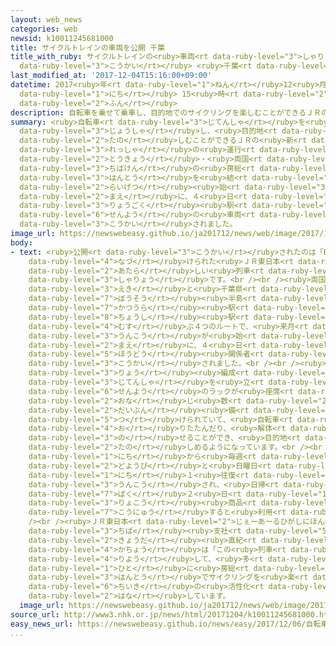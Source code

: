 ```yaml
---
layout: web_news
categories: web
newsid: k10011245681000
title: サイクルトレインの車両を公開 千葉
title_with_ruby: サイクルトレインの<ruby>車両<rt data-ruby-level="3">しゃりょう</rt></ruby>を<ruby>公開<rt
  data-ruby-level="3">こうかい</rt></ruby> <ruby>千葉<rt data-ruby-level="3">ちば</rt></ruby>
last_modified_at: '2017-12-04T15:16:00+09:00'
datetime: 2017<ruby>年<rt data-ruby-level="1">ねん</rt></ruby>12<ruby>月<rt data-ruby-level="1">がつ</rt></ruby>04<ruby>日<rt
  data-ruby-level="1">にち</rt></ruby> 15<ruby>時<rt data-ruby-level="2">じ</rt></ruby>16<ruby>分<rt
  data-ruby-level="2">ふん</rt></ruby>
description: 自転車を乗せて乗車し、目的地でのサイクリングを楽しむことができるＪＲの新しい列車の運行が、東京・両国と千葉県の房総半島を結んで来月始まるのを前に、４日、両国駅で専用の車両が公開されました。
summary: <ruby>自転車<rt data-ruby-level="3">じてんしゃ</rt></ruby>を<ruby>乗<rt data-ruby-level="3">の</rt></ruby>せて<ruby>乗車<rt
  data-ruby-level="3">じょうしゃ</rt></ruby>し、<ruby>目的地<rt data-ruby-level="4">もくてきち</rt></ruby>でのサイクリングを<ruby>楽<rt
  data-ruby-level="2">たの</rt></ruby>しむことができるＪＲの<ruby>新<rt data-ruby-level="2">あたら</rt></ruby>しい<ruby>列車<rt
  data-ruby-level="3">れっしゃ</rt></ruby>の<ruby>運行<rt data-ruby-level="3">うんこう</rt></ruby>が、<ruby>東京<rt
  data-ruby-level="2">とうきょう</rt></ruby>・<ruby>両国<rt data-ruby-level="3">りょうこく</rt></ruby>と<ruby>千葉県<rt
  data-ruby-level="3">ちばけん</rt></ruby>の<ruby>房総<rt data-ruby-level="7">ぼうそう</rt></ruby><ruby>半島<rt
  data-ruby-level="3">はんとう</rt></ruby>を<ruby>結<rt data-ruby-level="4">むす</rt></ruby>んで<ruby>来月<rt
  data-ruby-level="2">らいげつ</rt></ruby><ruby>始<rt data-ruby-level="3">はじ</rt></ruby>まるのを<ruby>前<rt
  data-ruby-level="2">まえ</rt></ruby>に、４<ruby>日<rt data-ruby-level="1">にち</rt></ruby>、<ruby>両国<rt
  data-ruby-level="3">りょうごく</rt></ruby><ruby>駅<rt data-ruby-level="3">えき</rt></ruby>で<ruby>専用<rt
  data-ruby-level="6">せんよう</rt></ruby>の<ruby>車両<rt data-ruby-level="3">しゃりょう</rt></ruby>が<ruby>公開<rt
  data-ruby-level="3">こうかい</rt></ruby>されました。
image_url: https://newswebeasy.github.io/ja201712/news/web/image/2017/12/04/K10011245681_1712041341_1712041415_01_02.jpg
body:
- text: <ruby>公開<rt data-ruby-level="3">こうかい</rt></ruby>されたのは「BOSO BICYCLE BASE」と<ruby>名付<rt
    data-ruby-level="4">なづ</rt></ruby>けられた<ruby>ＪＲ東日本<rt data-ruby-level="2">じぇーあーるひがしにほん</rt></ruby>の<ruby>新<rt
    data-ruby-level="2">あたら</rt></ruby>しい<ruby>列車<rt data-ruby-level="3">れっしゃ</rt></ruby>の<ruby>車両<rt
    data-ruby-level="3">しゃりょう</rt></ruby>です。<br /><br /><ruby>両国<rt data-ruby-level="3">りょうごく</rt></ruby><ruby>駅<rt
    data-ruby-level="3">えき</rt></ruby>と<ruby>千葉県<rt data-ruby-level="3">ちばけん</rt></ruby>の<ruby>房総<rt
    data-ruby-level="7">ぼうそう</rt></ruby><ruby>半島<rt data-ruby-level="3">はんとう</rt></ruby>にある<ruby>勝浦<rt
    data-ruby-level="7">かつうら</rt></ruby><ruby>駅<rt data-ruby-level="3">えき</rt></ruby>や、<ruby>銚子<rt
    data-ruby-level="8">ちょうし</rt></ruby><ruby>駅<rt data-ruby-level="3">えき</rt></ruby>などを<ruby>結<rt
    data-ruby-level="4">むす</rt></ruby>ぶ４つのルートで、<ruby>来月<rt data-ruby-level="2">らいげつ</rt></ruby><ruby>運行<rt
    data-ruby-level="3">うんこう</rt></ruby>が<ruby>始<rt data-ruby-level="3">はじ</rt></ruby>まるのを<ruby>前<rt
    data-ruby-level="2">まえ</rt></ruby>に、４<ruby>日<rt data-ruby-level="1">にち</rt></ruby>、<ruby>報道<rt
    data-ruby-level="5">ほうどう</rt></ruby><ruby>関係者<rt data-ruby-level="4">かんけいしゃ</rt></ruby>に<ruby>公開<rt
    data-ruby-level="3">こうかい</rt></ruby>されました。<br /><br /><ruby>列車<rt data-ruby-level="3">れっしゃ</rt></ruby>は６<ruby>両<rt
    data-ruby-level="3">りょう</rt></ruby><ruby>編成<rt data-ruby-level="5">へんせい</rt></ruby>で、<ruby>自転車<rt
    data-ruby-level="3">じてんしゃ</rt></ruby>を<ruby>立<rt data-ruby-level="1">た</rt></ruby>てかける<ruby>専用<rt
    data-ruby-level="6">せんよう</rt></ruby>のラックが<ruby>座席<rt data-ruby-level="6">ざせき</rt></ruby>と<ruby>同<rt
    data-ruby-level="2">おな</rt></ruby>じ<ruby>数<rt data-ruby-level="2">かず</rt></ruby>の９９<ruby>台分<rt
    data-ruby-level="2">だいぶん</rt></ruby><ruby>備<rt data-ruby-level="5">そな</rt></ruby>え<ruby>付<rt
    data-ruby-level="5">つ</rt></ruby>けられていて、<ruby>自転車<rt data-ruby-level="3">じてんしゃ</rt></ruby>を<ruby>折<rt
    data-ruby-level="4">お</rt></ruby>りたたんだり、<ruby>解体<rt data-ruby-level="5">かいたい</rt></ruby>したりせずに、そのまま<ruby>乗<rt
    data-ruby-level="3">の</rt></ruby>せることができ、<ruby>目的地<rt data-ruby-level="4">もくてきち</rt></ruby>でのサイクリングをすぐに<ruby>楽<rt
    data-ruby-level="2">たの</rt></ruby>しめるようになっています。<br /><br /><ruby>来月<rt data-ruby-level="2">らいげつ</rt></ruby>６<ruby>日<rt
    data-ruby-level="1">にち</rt></ruby>から<ruby>毎週<rt data-ruby-level="2">まいしゅう</rt></ruby><ruby>土曜日<rt
    data-ruby-level="2">どようび</rt></ruby>と<ruby>日曜日<rt data-ruby-level="2">にちようび</rt></ruby>に１<ruby>日<rt
    data-ruby-level="1">にち</rt></ruby>１<ruby>往復<rt data-ruby-level="5">おうふく</rt></ruby><ruby>運行<rt
    data-ruby-level="3">うんこう</rt></ruby>され、<ruby>日帰<rt data-ruby-level="2">ひがえ</rt></ruby>りか１<ruby>泊<rt
    data-ruby-level="7">ぱく</rt></ruby>２<ruby>日<rt data-ruby-level="1">にち</rt></ruby>の<ruby>旅行<rt
    data-ruby-level="3">りょこう</rt></ruby><ruby>商品<rt data-ruby-level="3">しょうひん</rt></ruby>を<ruby>購入<rt
    data-ruby-level="7">こうにゅう</rt></ruby>すると<ruby>利用<rt data-ruby-level="4">りよう</rt></ruby>できるということです。<br
    /><br /><ruby>ＪＲ東日本<rt data-ruby-level="2">じぇーあーるひがしにほん</rt></ruby><ruby>千葉<rt
    data-ruby-level="3">ちば</rt></ruby><ruby>支社<rt data-ruby-level="5">ししゃ</rt></ruby>の<ruby>京田<rt
    data-ruby-level="2">きょうだ</rt></ruby><ruby>直紀<rt data-ruby-level="4">なおき</rt></ruby><ruby>課長<rt
    data-ruby-level="4">かちょう</rt></ruby>は「この<ruby>列車<rt data-ruby-level="3">れっしゃ</rt></ruby>を<ruby>利用<rt
    data-ruby-level="4">りよう</rt></ruby>して、<ruby>多<rt data-ruby-level="2">おお</rt></ruby>くの<ruby>人<rt
    data-ruby-level="1">ひと</rt></ruby>に<ruby>房総<rt data-ruby-level="7">ぼうそう</rt></ruby><ruby>半島<rt
    data-ruby-level="3">はんとう</rt></ruby>でサイクリングを<ruby>楽<rt data-ruby-level="2">たの</rt></ruby>しんでもらい、<ruby>地域<rt
    data-ruby-level="6">ちいき</rt></ruby>の<ruby>活性化<rt data-ruby-level="5">かっせいか</rt></ruby>にもつなげたい」と<ruby>話<rt
    data-ruby-level="2">はな</rt></ruby>しています。
  image_url: https://newswebeasy.github.io/ja201712/news/web/image/2017/12/04/K10011245681_1712041341_1712041415_01_03.jpg
source_url: http://www3.nhk.or.jp/news/html/20171204/k10011245681000.html
easy_news_url: https://newswebeasy.github.io/news/easy/2017/12/06/自転車を乗せてサイクリングに行く電車が走る
...
```

